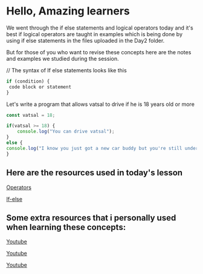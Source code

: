# Hello, Amazing learners

We went through the if else statements and logical operators today and it's best if logical operators are taught in examples which is being done by using
if else statements in the files uploaded in the Day2 folder.

But for those of you who want to revise these concepts here are the notes and examples we studied during the session.

// The syntax of If else statements looks like this 

```javascript
if (condition) {
 code block or statement
}
```

 Let's write a program that allows vatsal to drive if he is 18 years old or more
```javascript
const vatsal = 18;

if(vatsal >= 18) {
    console.log("You can drive vatsal");
}
else {
console.log("I know you just got a new car buddy but you're still underaged");
}
```

## Here are the resources used in today's lesson
[Operators](https://www.programiz.com/javascript/comparison-logical)

[If-else](https://www.programiz.com/javascript/if-else)

## Some extra resources that i personally used when learning these concepts:
[Youtube](https://www.youtube.com/watch?v=IsG4Xd6LlsM&list=PLTjRvDozrdlxEIuOBZkMAK5uiqp8rHUax&index=7)

[Youtube](https://www.youtube.com/watch?v=vaZpDYOuprA&list=PLu0W_9lII9ajyk081To1Cbt2eI5913SsL&index=8&t=748s)

[Youtube](https://youtu.be/ULNJSTSJc7s)
